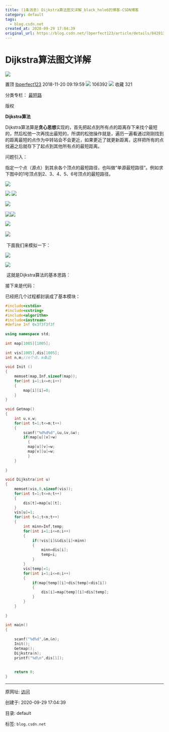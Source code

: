 ```yaml
---
title: (1条消息) Dijkstra算法图文详解_black_hole6的博客-CSDN博客
category: default
tags: 
  - blog.csdn.net
created_at: 2020-09-29 17:04:39
original_url: https://blog.csdn.net/lbperfect123/article/details/84281300
---
```


# Dijkstra算法图文详解

![](assets/1601370279-426136e8363e68fc321f3d3551b0d579.png)

置顶 [lbperfect123](https://me.csdn.net/lbperfect123) 2018-11-20 09:19:59 ![](assets/1601370279-11d4e66b47a786d7307438a15382d44a.png) 106392 ![](assets/1601370279-50c7c045de1e4400c6f27a33ed55cf7c.png) 收藏  321 

分类专栏： [最短路](https://blog.csdn.net/lbperfect123/category_8378788.html)

版权

**Dijkstra算法**

Dijkstra算法算是**贪心思想**实现的，首先把起点到所有点的距离存下来找个最短的，然后松弛一次再找出最短的，所谓的松弛操作就是，遍历一遍看通过刚刚找到的距离最短的点作为中转站会不会更近，如果更近了就更新距离，这样把所有的点找遍之后就存下了起点到其他所有点的最短距离。

问题引入：

指定一个点（源点）到其余各个顶点的最短路径，也叫做“单源最短路径”。例如求下图中的1号顶点到2、3、4、5、6号顶点的最短路径。

![](assets/1601370279-1cfa61a7d9f38b5b58ced81d938aebab.png)

![](assets/1601370279-5303104304635a60e60f3a4ce10c6b23.png) ![](assets/1601370279-842c602e94aef0bc179c62b1edb333f3.png)

![](assets/1601370279-f4e51f0da093061d0e1644213b2f83bb.png) 

![](assets/1601370279-5e3505ebb6347c4a619fba9573f8ed04.png)![](assets/1601370279-0f669bcb3e666557bdbfac4515b9e8bb.png)

![](assets/1601370279-77703418053189ab1281a8787d3b660a.png) 

![](assets/1601370279-498cfa253c30305185989ab3497050be.png) 

 下面我们来模拟一下：

![](assets/1601370279-41e86c4699597d58154adbc38da35f7f.png)

![](assets/1601370279-4ad34e9af63132662d65dd72a1684253.png)

 这就是Dijkstra算法的基本思路：

接下来是代码：

已经把几个过程都封装成了基本模块：

```cpp
#include<cstdio>
#include<cstring>
#include<algorithm>
#include<iostream>
#define Inf 0x3f3f3f3f
 
using namespace std;
 
int map[1005][1005];
 
int vis[1005],dis[1005];
int n,m;//n个点，m条边
 
void Init ()
{
	memset(map,Inf,sizeof(map));
	for(int i=1;i<=n;i++)
	{
		map[i][i]=0;
	}
}
 
void Getmap()
{
	int u,v,w;
    for(int t=1;t<=m;t++)
	{
	  	scanf("%d%d%d",&u,&v,&w);
	  	if(map[u][v]>w)
		  {
		  map[u][v]=w;
		  map[v][u]=w;
	      }
	}	
	
}
 
void Dijkstra(int u)
{
	memset(vis,0,sizeof(vis));
	for(int t=1;t<=n;t++)
	{
		dis[t]=map[u][t];
	}
	vis[u]=1;
	for(int t=1;t<n;t++)
	{
		int minn=Inf,temp;
		for(int i=1;i<=n;i++)
		{
			if(!vis[i]&&dis[i]<minn)
			{
				minn=dis[i];
				temp=i;
			}
		}
		vis[temp]=1;
		for(int i=1;i<=n;i++)
		{
			if(map[temp][i]+dis[temp]<dis[i])
			{
				dis[i]=map[temp][i]+dis[temp];
			}
		}
	}
	
}
 
int main()
{
	
	scanf("%d%d",&m,&n);
	Init();
	Getmap();
	Dijkstra(n);
	printf("%d\n",dis[1]);
	
	
	return 0;
}
```

---------------------------------------------------


原网址: [访问](https://blog.csdn.net/lbperfect123/article/details/84281300)

创建于: 2020-09-29 17:04:39

目录: default

标签: `blog.csdn.net`


